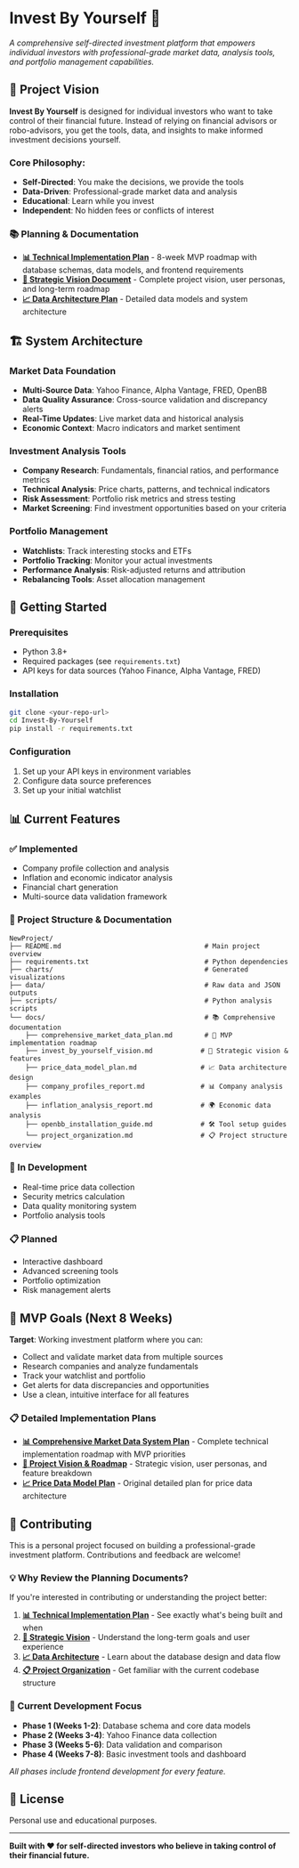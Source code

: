 # Invest By Yourself 🚀

*A comprehensive self-directed investment platform that empowers individual investors with professional-grade market data, analysis tools, and portfolio management capabilities.*

## 🎯 **Project Vision**

**Invest By Yourself** is designed for individual investors who want to take control of their financial future. Instead of relying on financial advisors or robo-advisors, you get the tools, data, and insights to make informed investment decisions yourself.

### **Core Philosophy:**
- **Self-Directed**: You make the decisions, we provide the tools
- **Data-Driven**: Professional-grade market data and analysis
- **Educational**: Learn while you invest
- **Independent**: No hidden fees or conflicts of interest

### **📚 Planning & Documentation**
- **[📊 Technical Implementation Plan](docs/comprehensive_market_data_plan.md)** - 8-week MVP roadmap with database schemas, data models, and frontend requirements
- **[🚀 Strategic Vision Document](docs/invest_by_yourself_vision.md)** - Complete project vision, user personas, and long-term roadmap
- **[📈 Data Architecture Plan](docs/price_data_model_plan.md)** - Detailed data models and system architecture

## 🏗️ **System Architecture**

### **Market Data Foundation**
- **Multi-Source Data**: Yahoo Finance, Alpha Vantage, FRED, OpenBB
- **Data Quality Assurance**: Cross-source validation and discrepancy alerts
- **Real-Time Updates**: Live market data and historical analysis
- **Economic Context**: Macro indicators and market sentiment

### **Investment Analysis Tools**
- **Company Research**: Fundamentals, financial ratios, and performance metrics
- **Technical Analysis**: Price charts, patterns, and technical indicators
- **Risk Assessment**: Portfolio risk metrics and stress testing
- **Market Screening**: Find investment opportunities based on your criteria

### **Portfolio Management**
- **Watchlists**: Track interesting stocks and ETFs
- **Portfolio Tracking**: Monitor your actual investments
- **Performance Analysis**: Risk-adjusted returns and attribution
- **Rebalancing Tools**: Asset allocation management

## 🚀 **Getting Started**

### **Prerequisites**
- Python 3.8+
- Required packages (see `requirements.txt`)
- API keys for data sources (Yahoo Finance, Alpha Vantage, FRED)

### **Installation**
```bash
git clone <your-repo-url>
cd Invest-By-Yourself
pip install -r requirements.txt
```

### **Configuration**
1. Set up your API keys in environment variables
2. Configure data source preferences
3. Set up your initial watchlist

## 📊 **Current Features**

### **✅ Implemented**
- Company profile collection and analysis
- Inflation and economic indicator analysis
- Financial chart generation
- Multi-source data validation framework

### **📁 Project Structure & Documentation**
```
NewProject/
├── README.md                                    # Main project overview
├── requirements.txt                             # Python dependencies
├── charts/                                      # Generated visualizations
├── data/                                        # Raw data and JSON outputs
├── scripts/                                     # Python analysis scripts
└── docs/                                        # 📚 Comprehensive documentation
    ├── comprehensive_market_data_plan.md        # 🎯 MVP implementation roadmap
    ├── invest_by_yourself_vision.md            # 🚀 Strategic vision & features
    ├── price_data_model_plan.md                # 📈 Data architecture design
    ├── company_profiles_report.md              # 📊 Company analysis examples
    ├── inflation_analysis_report.md            # 🌍 Economic data analysis
    ├── openbb_installation_guide.md            # 🛠️ Tool setup guides
    └── project_organization.md                 # 📋 Project structure overview
```

### **🔄 In Development**
- Real-time price data collection
- Security metrics calculation
- Data quality monitoring system
- Portfolio analysis tools

### **📋 Planned**
- Interactive dashboard
- Advanced screening tools
- Portfolio optimization
- Risk management alerts

## 🎯 **MVP Goals (Next 8 Weeks)**

**Target**: Working investment platform where you can:
- Collect and validate market data from multiple sources
- Research companies and analyze fundamentals
- Track your watchlist and portfolio
- Get alerts for data discrepancies and opportunities
- Use a clean, intuitive interface for all features

### **📋 Detailed Implementation Plans**
- **[📊 Comprehensive Market Data System Plan](docs/comprehensive_market_data_plan.md)** - Complete technical implementation roadmap with MVP priorities
- **[🚀 Project Vision & Roadmap](docs/invest_by_yourself_vision.md)** - Strategic vision, user personas, and feature breakdown
- **[📈 Price Data Model Plan](docs/price_data_model_plan.md)** - Original detailed plan for price data architecture

## 🤝 **Contributing**

This is a personal project focused on building a professional-grade investment platform. Contributions and feedback are welcome!

### **💡 Why Review the Planning Documents?**

If you're interested in contributing or understanding the project better:

1. **[📊 Technical Implementation Plan](docs/comprehensive_market_data_plan.md)** - See exactly what's being built and when
2. **[🚀 Strategic Vision](docs/invest_by_yourself_vision.md)** - Understand the long-term goals and user experience
3. **[📈 Data Architecture](docs/price_data_model_plan.md)** - Learn about the database design and data flow
4. **[📋 Project Organization](docs/project_organization.md)** - Get familiar with the current codebase structure

### **🎯 Current Development Focus**
- **Phase 1 (Weeks 1-2)**: Database schema and core data models
- **Phase 2 (Weeks 3-4)**: Yahoo Finance data collection
- **Phase 3 (Weeks 5-6)**: Data validation and comparison
- **Phase 4 (Weeks 7-8)**: Basic investment tools and dashboard

*All phases include frontend development for every feature.*

## 📄 **License**

Personal use and educational purposes.

---

**Built with ❤️ for self-directed investors who believe in taking control of their financial future.**